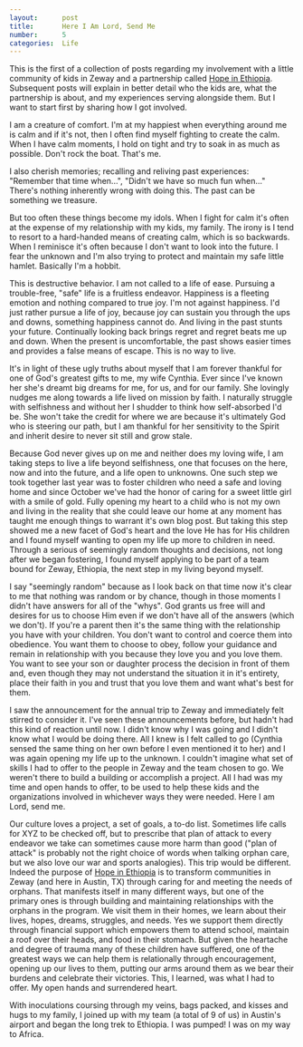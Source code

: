 ```yaml
---
layout:      post
title:       Here I Am Lord, Send Me
number:      5
categories:  Life
---
```


This is the first of a collection of posts regarding my involvement with a little community of kids in Zeway and a partnership called [Hope in Ethiopia](http://hopeinethiopia.org/). Subsequent posts will explain in better detail who the kids are, what the partnership is about, and my experiences serving alongside them. But I want to start first by sharing how I got involved.

I am a creature of comfort. I'm at my happiest when everything around me is calm and if it's not, then I often find myself fighting to create the calm. When I have calm moments, I hold on tight and try to soak in as much as possible. Don't rock the boat. That's me.

I also cherish memories; recalling and reliving past experiences: "Remember that time when...", "Didn't we have so much fun when..." There's nothing inherently wrong with doing this. The past can be something we treasure.

But too often these things become my idols. When I fight for calm it's often at the expense of my relationship with my kids, my family. The irony is I tend to resort to a hard-handed means of creating calm, which is so backwards. When I reminisce it's often because I don't want to look into the future. I fear the unknown and I'm also trying to protect and maintain my safe little hamlet. Basically I'm a hobbit.

This is destructive behavior. I am not called to a life of ease. Pursuing a trouble-free, "safe" life is a fruitless endeavor. Happiness is a fleeting emotion and nothing compared to true joy. I'm not against happiness. I'd just rather pursue a life of joy, because joy can sustain you through the ups and downs, something happiness cannot do. And living in the past stunts your future. Continually looking back brings regret and regret beats me up and down. When the present is uncomfortable, the past shows easier times and provides a false means of escape. This is no way to live.

It's in light of these ugly truths about myself that I am forever thankful for one of God's greatest gifts to me, my wife Cynthia. Ever since I've known her she's dreamt big dreams for me, for us, and for our family. She lovingly nudges me along towards a life lived on mission by faith. I naturally struggle with selfishness and without her I shudder to think how self-absorbed I'd be. She won't take the credit for where we are because it's ultimately God who is steering our path, but I am thankful for her sensitivity to the Spirit and inherit desire to never sit still and grow stale.

Because God never gives up on me and neither does my loving wife, I am taking steps to live a life beyond selfishness, one that focuses on the here, now and into the future, and a life open to unknowns. One such step we took together last year was to foster children who need a safe and loving home and since October we've had the honor of caring for a sweet little girl with a smile of gold. Fully opening my heart to a child who is not my own and living in the reality that she could leave our home at any moment has taught me enough things to warrant it's own blog post. But taking this step showed me a new facet of God's heart and the love He has for His children and I found myself wanting to open my life up more to children in need. Through a serious of seemingly random thoughts and decisions, not long after we began fostering, I found myself applying to be part of a team bound for Zeway, Ethiopia, the next step in my living beyond myself.

I say "seemingly random" because as I look back on that time now it's clear to me that nothing was random or by chance, though in those moments I didn't have answers for all of the "whys". God grants us free will and desires for us to choose Him even if we don't have all of the answers (which we don't). If you're a parent then it's the same thing with the relationship you have with your children. You don't want to control and coerce them into obedience. You want them to choose to obey, follow your guidance and remain in relationship with you because they love you and you love them. You want to see your son or daughter process the decision in front of them and, even though they may not understand the situation it in it's entirety, place their faith in you and trust that you love them and want what's best for them.

I saw the announcement for the annual trip to Zeway and immediately felt stirred to consider it. I've seen these announcements before, but hadn't had this kind of reaction until now. I didn't know why I was going and I didn't know what I would be doing there. All I knew is I felt called to go (Cynthia sensed the same thing on her own before I even mentioned it to her) and I was again opening my life up to the unknown. I couldn't imagine what set of skills I had to offer to the people in Zeway and the team chosen to go. We weren't there to build a building or accomplish a project. All I had was my time and open hands to offer, to be used to help these kids and the organizations involved in whichever ways they were needed. Here I am Lord, send me.

Our culture loves a project, a set of goals, a to-do list. Sometimes life calls for XYZ to be checked off, but to prescribe that plan of attack to every endeavor we take can sometimes cause more harm than good ("plan of attack" is probably not the right choice of words when talking orphan care, but we also love our war and sports analogies). This trip would be different. Indeed the purpose of [Hope in Ethiopia](http://hopeinethiopia.org/) is to transform communities in Zeway (and here in Austin, TX) through caring for and meeting the needs of orphans. That manifests itself in many different ways, but one of the primary ones is through building and maintaining relationships with the orphans in the program. We visit them in their homes, we learn about their lives, hopes, dreams, struggles, and needs. Yes we support them directly through financial support which empowers them to attend school, maintain a roof over their heads, and food in their stomach. But given the heartache and degree of trauma many of these children have suffered, one of the greatest ways we can help them is relationally through encouragement, opening up our lives to them, putting our arms around them as we bear their burdens and celebrate their victories. This, I learned, was what I had to offer. My open hands and surrendered heart.

With inoculations coursing through my veins, bags packed, and kisses and hugs to my family, I joined up with my team (a total of 9 of us) in Austin's airport and began the long trek to Ethiopia. I was pumped! I was on my way to Africa.
